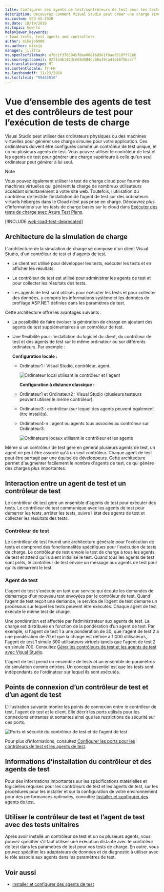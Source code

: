 ```yaml
---
title: Configurer des agents de test/contrôleurs de test pour les tests de charge
description: Découvrez comment Visual Studio peut créer une charge simulée à l’aide d’ordinateurs physiques ou virtuels pour générer une charge supérieure à celle qu’un seul ordinateur peut générer uniquement.
ms.custom: SEO-VS-2020
ms.date: 10/19/2016
ms.topic: how-to
helpviewer_keywords:
- load tests, test agents and controllers
author: mikejo5000
ms.author: mikejo
manager: jillfra
ms.openlocfilehash: e70c1f3783945fbea00816d961f8ae6518ff726b
ms.sourcegitcommit: 02f14db142dce68d084dcb0a19ca41a16f5bccff
ms.translationtype: MT
ms.contentlocale: fr-FR
ms.lasthandoff: 11/23/2020
ms.locfileid: "95442610"
---
```

# <a name="overview-of-test-agents-and-test-controllers-for-running-load-tests"></a>Vue d’ensemble des agents de test et des contrôleurs de test pour l’exécution de tests de charge

Visual Studio peut utiliser des ordinateurs physiques ou des machines virtuelles pour générer une charge simulée pour votre application. Ces ordinateurs doivent être configurés comme un contrôleur de test unique, et un ou plusieurs agents de test. Vous pouvez utiliser le contrôleur de test et les agents de test pour générer une charge supérieure à celle qu'un seul ordinateur peut générer à lui seul.

> [!NOTE]
> Vous pouvez également utiliser le test de charge cloud pour fournir des machines virtuelles qui génèrent la charge de nombreux utilisateurs accédant simultanément à votre site web. Toutefois, l’utilisation du contrôleur de test/de l’installation de l’agent de test sur des ordinateurs virtuels hébergés dans le Cloud n’est pas prise en charge. Découvrez plus d’informations sur les tests de charge basés sur le cloud dans [Exécuter des tests de charge avec Azure Test Plans](/azure/devops/test/load-test/get-started-simple-cloud-load-test?view=vsts&preserve-view=true).

[!INCLUDE [web-load-test-deprecated](includes/web-load-test-deprecated.md)]

## <a name="load-simulation-architecture"></a>Architecture de la simulation de charge

L'architecture de la simulation de charge se compose d'un client Visual Studio, d'un contrôleur de test et d'agents de test.

- Le client est utilisé pour développer les tests, exécuter les tests et en afficher les résultats.

- Le contrôleur de test est utilisé pour administrer les agents de test et pour collecter les résultats des tests.

- Les agents de test sont utilisés pour exécuter les tests et pour collecter des données, y compris les informations système et les données de profilage ASP.NET définies dans les paramètres de test.

Cette architecture offre les avantages suivants :

- La possibilité de faire évoluer la génération de charge en ajoutant des agents de test supplémentaires à un contrôleur de test.

- Une flexibilité pour l'installation du logiciel du client, du contrôleur de test et des agents de test sur le même ordinateur ou sur différents ordinateurs. Par exemple :

   **Configuration locale :**

  - Ordinateur1 : Visual Studio, contrôleur, agent.

    ![Ordinateur local utilisant le contrôleur et l'agent](./media/load-test-configa.png)

    **Configuration à distance classique :**

  - Ordinateur1 et Ordinateur2 : Visual Studio (plusieurs testeurs peuvent utiliser le même contrôleur).

  - Ordinateur3 : contrôleur (sur lequel des agents peuvent également être installés).

  - Ordinateur4-n : agent ou agents tous associés au contrôleur sur Ordinateur3.

    ![Ordinateurs locaux utilisant le contrôleur et les agents](./media/load-test-configb.png)

Même si un contrôleur de test gère en général plusieurs agents de test, un agent ne peut être associé qu'à un seul contrôleur. Chaque agent de test peut être partagé par une équipe de développeurs. Cette architecture permet d'augmenter facilement le nombre d'agents de test, ce qui génère des charges plus importantes.

## <a name="test-agent-and-test-controller-interaction"></a>Interaction entre un agent de test et un contrôleur de test

Le contrôleur de test gère un ensemble d'agents de test pour exécuter des tests. Le contrôleur de test communique avec les agents de test pour démarrer les tests, arrêter les tests, suivre l'état des agents de test et collecter les résultats des tests.

### <a name="test-controller"></a>Contrôleur de test

Le contrôleur de test fournit une architecture générale pour l'exécution de tests et comprend des fonctionnalités spécifiques pour l'exécution de tests de charge. Le contrôleur de test envoie le test de charge à tous les agents de test et attend qu’ils aient initialisé le test. Quand tous les agents de test sont prêts, le contrôleur de test envoie un message aux agents de test pour qu'ils démarrent le test.

### <a name="test-agent"></a>Agent de test

L'agent de test s'exécute en tant que service qui écoute les demandes de démarrage d'un nouveau test envoyées par le contrôleur de test. Quand l’agent de test reçoit une demande, le service de l’agent de test démarre un processus sur lequel les tests peuvent être exécutés. Chaque agent de test exécute le même test de charge.

Une pondération est affectée par l’administrateur aux agents de test. La charge est distribuée en fonction de la pondération d’un agent de test. Par exemple, si l'agent de test 1 a une pondération de 30, que l'agent de test 2 a une pondération de 70 et que la charge est définie à 1 000 utilisateurs, l'agent de test 1 simule 300 utilisateurs virtuels tandis que l'agent de test 2 en simule 700. Consultez [Gérer les contrôleurs de test et les agents de test avec Visual Studio](../test/manage-test-controllers-and-test-agents.md).

L'agent de test prend un ensemble de tests et un ensemble de paramètres de simulation comme entrées. Un concept essentiel est que les tests sont indépendants de l'ordinateur sur lequel ils sont exécutés.

## <a name="test-controller-and-test-agent-connection-points"></a>Points de connexion d’un contrôleur de test et d’un agent de test

L'illustration suivante montre les points de connexion entre le contrôleur de test, l'agent de test et le client. Elle décrit les ports utilisés pour les connexions entrantes et sortantes ainsi que les restrictions de sécurité sur ces ports.

![Ports et sécurité du contrôleur de test et de l’agent de test](./media/test-controller-agent-firewall.png)

Pour plus d’informations, consultez [Configurer les ports pour les contrôleurs de test et les agents de test](../test/configure-ports-for-test-controllers-and-test-agents.md).

## <a name="test-controller-and-agent-installation-information"></a>Informations d’installation du contrôleur et des agents de test

Pour des informations importantes sur les spécifications matérielles et logicielles requises pour les contrôleurs de test et les agents de test, sur les procédures pour les installer et sur la configuration de votre environnement pour des performances optimales, consultez [Installer et configurer des agents de test](../test/lab-management/install-configure-test-agents.md).

## <a name="use-the-test-controller-and-test-agent-with-unit-tests"></a>Utiliser le contrôleur de test et l’agent de test avec des tests unitaires

Après avoir installé un contrôleur de test et un ou plusieurs agents, vous pouvez spécifier s'il faut utiliser une exécution distante avec le contrôleur de test dans les paramètres de test pour vos tests de charge. En outre, vous pouvez spécifier les adaptateurs de données et de diagnostic à utiliser avec le rôle associé aux agents dans les paramètres de test.

## <a name="see-also"></a>Voir aussi

- [Installer et configurer des agents de test](../test/lab-management/install-configure-test-agents.md)
